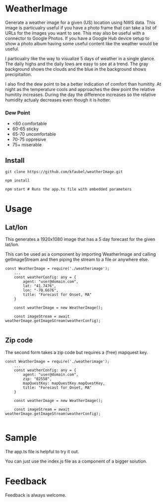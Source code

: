 # WeatherImage
Generate a weather image for a given (US) location using NWS data.  This image is particualry useful if you have a photo frame that can take a list of URLs for the images you want to see.  This may also be useful with a connector to Google Photos.  If you have a Google Hub device setup to show a photo album having some useful content like the weather would be useful.

I particualry like the way to visualize 5 days of weather in a single glance.  The daily highs and the daily lows are easy to see at a trend.  The gray background shows the clouds and the blue in the background shows precipitaiton.

I also find the dew point to be a better indication of comfort than humitity.  At night as the temperature cools and approaches the dew point the relative humitity increases.  During the day the difference increases so the relative humidity actualy decreases even though it is hotter.

### Dew Point
* <60 comfortable
* 60-65 sticky
* 65-70 uncomfortable
* 70-75 oppresive
* 75+ miserable

## Install
```
git clone https://github.com/kfaubel/weatherImage.git

npm install

npm start # Runs the app.ts file with embedded parameters
```
# Usage
## Lat/lon
This generates a 1920x1080 image that has a 5 day forecast for the given lat/lon.  

This can be used as a component by importing WeatherImage and calling getImageStream
and then piping the stream to a file or anywhere else.
```
const WeatherImage = require('./weatherimage');
    ...
    const weatherConfig: any = {
        agent: "user@domain.com",
        lat: "41.7476",
        lon: "-70.6676",
        title: "Forecast for Onset, MA"
    }

    const weatherImage = new WeatherImage();

    const imageStream = await weatherImage.getImageStream(weatherConfig);
    
```

## Zip code
The second form takes a zip code but requires a (free) mapquest key.
```
const WeatherImage = require('./weatherimage');
    ...
    const weatherConfig: any = {
        agent: "user@domain.com",
        zip: "02558",
        mapQuestKey: mapQuestKey.mapQuestKey,
        title: "Forecast for Onset, MA"
    }

    const weatherImage = new WeatherImage();

    const imageStream = await weatherImage.getImageStream(weatherConfig);
    
```
# Sample
The app.ts file is helpful to try it out.

You can just use the index.js file as a component of a bigger 
solution.

# Feedback
Feedback is always welcome.
